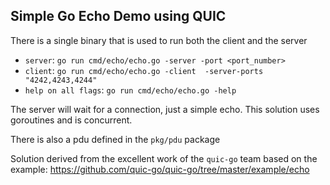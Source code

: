 ## Simple Go Echo Demo using QUIC

There is a single binary that is used to run both the client and the server

- `server`: `go run cmd/echo/echo.go -server -port <port_number>`
- `client`: `go run cmd/echo/echo.go -client  -server-ports "4242,4243,4244"`
- `help on all flags`: `go run cmd/echo/echo.go -help`

The server will wait for a connection, just a simple echo.  This solution uses goroutines and is concurrent.
 
There is also a pdu defined in the `pkg/pdu` package

Solution derived from the excellent work of the `quic-go` team based on the example: https://github.com/quic-go/quic-go/tree/master/example/echo